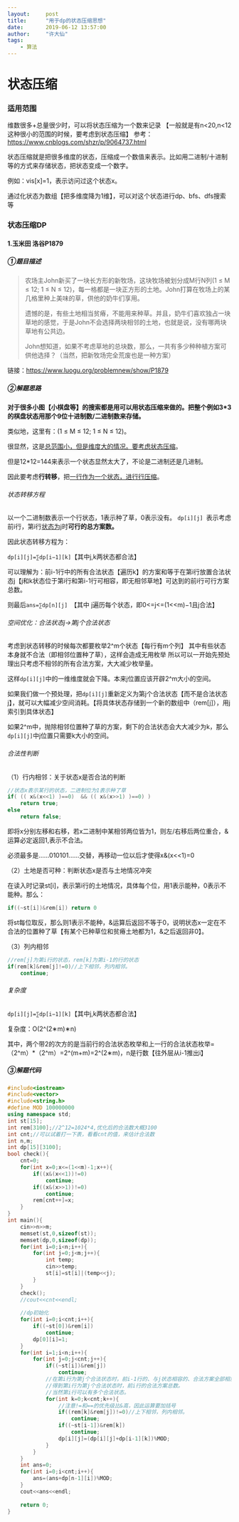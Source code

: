 ```yaml
---
layout:     post
title:      "用于dp的状态压缩思想"
date:       2019-06-12 13:57:00
author:     "许大仙"
tags:
    - 算法
---
```




# 状态压缩

### 适用范围

维数很多+总量很少时，可以将状态压缩为一个数来记录
【一般就是有n<20,n<12这种很小的范围的时候，要考虑到状态压缩】
参考：https://www.cnblogs.com/shzr/p/9064737.html

状态压缩就是把很多维度的状态，压缩成一个数值来表示。比如用二进制/十进制等的方式来存储状态，把状态变成一个数字。

例如：vis[x]=1，表示访问过这个状态x。

通过化状态为数组【把多维度降为1维】，可以对这个状态进行dp、bfs、dfs搜索等



### 状态压缩DP

#### 1.玉米田 洛谷P1879

##### ①题目描述

> 农场主John新买了一块长方形的新牧场，这块牧场被划分成M行N列(1 ≤ M ≤ 12; 1 ≤ N ≤ 12)，每一格都是一块正方形的土地。John打算在牧场上的某几格里种上美味的草，供他的奶牛们享用。
>
> 遗憾的是，有些土地相当贫瘠，不能用来种草。并且，奶牛们喜欢独占一块草地的感觉，于是John不会选择两块相邻的土地，也就是说，没有哪两块草地有公共边。
>
> John想知道，如果不考虑草地的总块数，那么，一共有多少种种植方案可供他选择？（当然，把新牧场完全荒废也是一种方案）

链接：https://www.luogu.org/problemnew/show/P1879

##### ②解题思路

**对于很多小图【小棋盘等】的搜索都是用可以用状态压缩来做的。把整个例如3*3的棋盘状态用那个9位十进制数/二进制数来存储。**

类似地，这里有：(1 ≤ M ≤ 12; 1 ≤ N ≤ 12)。

很显然，这是<u>总范围小，但是维度大的情况。要考虑状态压缩</u>。

但是12*12=144来表示一个状态显然太大了，不论是二进制还是几进制。

因此要考虑**行转移**，把<u>一行作为一个状态，进行行压缩</u>。

###### 状态转移方程

以一个二进制数表示一个行状态，1表示种了草，0表示没有。
`dp[i][j] `表示考虑前i行，第i行<u>状态为j</u>时**可行的总方案数。**

因此状态转移方程为：

`dp[i][j]=∑dp[i−1][k]`【其中j,k两状态都合法】

可以理解为：前i-1行中的所有合法状态【遍历k】的方案和等于在第i行放置合法状态j【j和k状态位于第i行和第i-1行可相容，即无相邻草地】可达到的前i行可行方案总数。

则最后`ans=∑dp[n][j] `【其中 j遍历每个状态，即0&lt;=j&lt;=(1&lt;&lt;m)−1且j合法】

###### 空间优化：合法状态j->第j个合法状态

考虑到状态转移的时候每次都要枚举2^m个状态【每行有m个列】
其中有些状态本身就不合法（即相邻位置种了草），这样会造成无用枚举
所以可以一开始先预处理出只考虑不相邻的所有合法方案，大大减少枚举量。

这样`dp[i][j]`中的一维维度就会下降。本来j位置应该开辟2^m大小的空间。

如果我们做一个预处理，把`dp[i][j]`重新定义为第j个合法状态【而不是合法状态j】，就可以大幅减少空间消耗。【将具体状态存储到一个新的数组中（rem[j]），用j索引到具体状态】

如果2^m中，抛除相邻位置种了草的方案，剩下的合法状态会大大减少为k，那么`dp[i][j]`中j位置只需要k大小的空间。

###### 合法性判断

（1）行内相邻：关于状态x是否合法的判断

```cpp
//状态x表示某行的状态，二进制位为1表示种了草
if( (( x&(x<<1) )==0)  && (( x&(x>>1) )==0) ) 
    return true;
else 
    return false;
```

即将x分别左移和右移，若x二进制中某相邻两位皆为1，则左/右移后两位重合，&运算必定返回1,表示不合法。

必须最多是……010101……交替，再移动一位以后才使得x&(x<<1)=0

（2）土地是否可种：判断状态x是否与土地情况冲突

在读入时记录st[i]，表示第i行的土地情况，具体每个位，用1表示能种，0表示不能种。那么：

```c++
if((~st[i])&rem[i]) return 0
```

将st每位取反，那么则1表示不能种，&运算后返回不等于0，说明状态x一定在不合法的位置种了草【有某个已种草位和贫瘠土地都为1，&之后返回非0】。

（3）列内相邻

```c++
//rem[j]为第i行的状态，rem[k]为第i-1的行的状态
if(rem[k]&rem[j]!=0)//上下相邻，列内相邻。 
	continue;
```

###### 复杂度

`dp[i][j]=∑dp[i−1][k]`【其中j,k两状态都合法】

复杂度：O(2^(2∗m)∗n)

其中，两个带2的次方的是当前行的合法状态枚举和上一行的合法状态枚举=（2^m）*（2^m）=2^(m+m)=2^(2∗m)，n是行数【往外层从i-1推出i】

##### ③解题代码

```c++
#include<iostream>
#include<vector> 
#include<string.h>
#define MOD 100000000
using namespace std;
int st[15];
int rem[3100];//2^12=1024*4,优化后的合法数大概3100
int cnt;//可以试着打一下表，看看cnt的值，来估计合法数 
int n,m;
int dp[15][3100];
bool check(){
	cnt=0;
	for(int x=0;x<=(1<<m)-1;x++){
		if((x&(x<<1))!=0)
			continue;
		if((x&(x>>1))!=0)
			continue;
		rem[cnt++]=x;
	}
}
int main(){
	cin>>n>>m;
	memset(st,0,sizeof(st));
	memset(dp,0,sizeof(dp));
	for(int i=0;i<n;i++){
		for(int j=0;j<m;j++){
			int temp;
			cin>>temp;
			st[i]=st[i]|(temp<<j);	
		}
	}
	check();
	//cout<<cnt<<endl;
	
	//dp初始化
	for(int i=0;i<cnt;i++){
		if((~st[0])&rem[i])
			continue;
		dp[0][i]=1;
	} 
	for(int i=1;i<n;i++){
		for(int j=0;j<cnt;j++){
			if((~st[i])&rem[j])
				continue; 
			//在第i行为第j个合法状态时，前i-1行的、与j状态相容的、合法方案全部相加
			//得到第i行为第j个合法状态时，前i行的合法方案总数。
			//当然第i行可以有多个合法状态。 
			for(int k=0;k<cnt;k++){
				//注意!=和==的优先级比&高，因此运算要加括号 
				if((rem[k]&rem[j])!=0)//上下相邻，列内相邻。 
					continue;
				if((~st[i-1])&rem[k])
					continue;
				dp[i][j]=(dp[i][j]+dp[i-1][k])%MOD;
			}
		}
	}
	int ans=0;
	for(int i=0;i<cnt;i++){
		ans=(ans+dp[n-1][i])%MOD;
	}
	cout<<ans<<endl;
	
	return 0;
}
```

